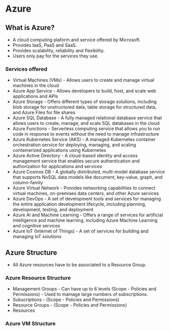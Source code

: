 # Azure

## What is Azure?

- A cloud computing plaform and service offered by Microsoft.
- Provides IaaS, PaaS and SaaS.
- Provides scalability, reliability and flexibility.
- Users only pay for the services they use.

### Services offered

- Virtual Machines (VMs) - Allows users to create and manage virtual machines in the cloud
- Azure App Service - Allows developers to build, host, and scale web applications and APIs
- Azure Storage - Offers different types of storage solutions, including blob storage for unstructured data, table storage for structured data, and Azure Files for file shares
- Azure SQL Database - A fully managed relational database service that allows users to create, manage, and scale SQL databases in the cloud
- Azure Functions - Serverless computing service that allows you to run code in response to events without the need to manage infrastructure
- Azure Kubernetes Service (AKS) - A managed Kubernetes container orchestration service for deploying, managing, and scaling containerized applications using Kubernetes
- Azure Active Directory - A cloud-based identity and access management service that enables secure authentication and authorization for applications and services
- Azure Cosmos DB - A globally distributed, multi-model database service that supports NoSQL data models like document, key-value, graph, and column-family
- Azure Virtual Network - Provides networking capabilities to connect virtual machines, on-premises data centers, and other Azure services
- Azure DevOps - A set of development tools and services for managing the entire application development lifecycle, including planning, development, testing, and deployment
- Azure AI and Machine Learning - Offers a range of services for artificial intelligence and machine learning, including Azure Machine Learning and cognitive services
- Azure IoT (Internet of Things) - A set of services for building and managing IoT solutions

## Azure Structure

- All Azure resources have to be associated to a Resource Group.

### Azure Resource Structure

- Management Groups - Can have up to 6 levels (Scope - Policies and Permissions) - Used to mamage large numbers of subscriptions.
- Subscriptions - (Scope - Policies and Permissions)
- Resource Groups - (Scope - Policies and Permissions)
- Resources

### Azure VM Structure